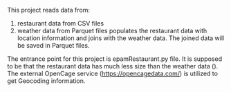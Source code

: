 This project reads data from:
1) restaurant data from CSV files
2) weather data from Parquet files
populates the restaurant data with location information and joins with the weather data.
The joined data will be saved in Parquet files.

   
The entrance point for this project is epamRestaurant.py file.
It is supposed to be that the restaurant data has much less size than the weather data ().
The external OpenCage service (https://opencagedata.com/) is utilized to get Geocoding information. 
